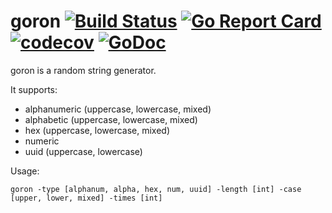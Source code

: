 # goron [![Build Status](https://travis-ci.org/thoom/goron.svg?branch=master)](https://travis-ci.org/thoom/goron) [![Go Report Card](https://goreportcard.com/badge/github.com/thoom/goron)](https://goreportcard.com/report/github.com/thoom/goron) [![codecov](https://codecov.io/gh/thoom/goron/branch/master/graph/badge.svg)](https://codecov.io/gh/thoom/goron) [![GoDoc](https://godoc.org/github.com/thoom/goron?status.svg)](https://godoc.org/github.com/thoom/goron)

goron is a random string generator.

It supports:

* alphanumeric (uppercase, lowercase, mixed)
* alphabetic (uppercase, lowercase, mixed)
* hex (uppercase, lowercase, mixed)
* numeric
* uuid (uppercase, lowercase)

Usage:

`goron -type [alphanum, alpha, hex, num, uuid] -length [int] -case [upper, lower, mixed] -times [int]`
